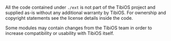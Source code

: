All the code contained under `./ext` is not part of the TibiOS project and
supplied as-is without any additional warranty by TibiOS. For ownership and
copyright statements see the license details inside the code.

Some modules may contain changes from the TibiOS team in order to increase
compatibility or usability with TibiOS itself.
